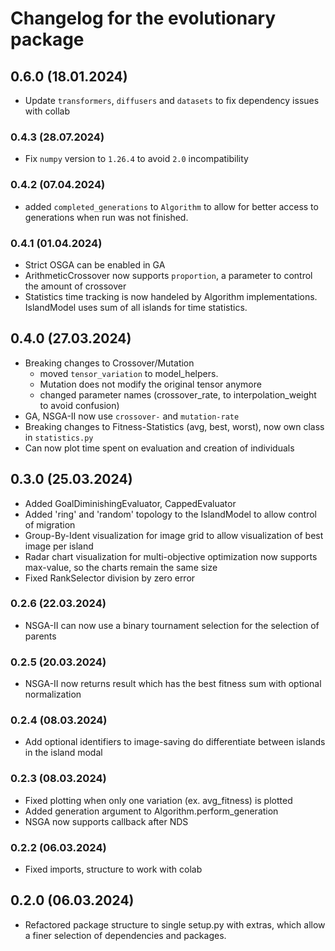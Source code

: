 # Changelog for the evolutionary package
## 0.6.0 (18.01.2024)
* Update `transformers`, `diffusers` and `datasets` to fix dependency issues with collab

### 0.4.3 (28.07.2024)
* Fix `numpy` version to `1.26.4` to avoid `2.0` incompatibility

### 0.4.2 (07.04.2024)
* added `completed_generations` to `Algorithm` to allow for better access to generations when 
run was not finished.

### 0.4.1 (01.04.2024)
* Strict OSGA can be enabled in GA
* ArithmeticCrossover now supports `proportion`, a parameter to control the amount of crossover
* Statistics time tracking is now handeled by Algorithm implementations. IslandModel uses
sum of all islands for time statistics.

## 0.4.0 (27.03.2024)
* Breaking changes to Crossover/Mutation
  * moved `tensor_variation` to model_helpers.
  * Mutation does not modify the original tensor anymore
  * changed parameter names (crossover_rate, to interpolation_weight to avoid confusion)
* GA, NSGA-II now use `crossover-` and `mutation-rate`
* Breaking changes to Fitness-Statistics (avg, best, worst), now own class in `statistics.py`
* Can now plot time spent on evaluation and creation of individuals

## 0.3.0 (25.03.2024)
* Added GoalDiminishingEvaluator, CappedEvaluator 
* Added 'ring' and 'random' topology to the IslandModel to allow control of migration
* Group-By-Ident visualization for image grid to allow visualization of best image per island
* Radar chart visualization for multi-objective optimization now supports max-value, so the charts remain the same size
* Fixed RankSelector division by zero error

### 0.2.6 (22.03.2024)
* NSGA-II can now use a binary tournament selection for the selection of parents

### 0.2.5 (20.03.2024)
* NSGA-II now returns result which has the best fitness sum with optional normalization

### 0.2.4 (08.03.2024)
* Add optional identifiers to image-saving do differentiate between islands in the island modal

### 0.2.3 (08.03.2024)
* Fixed plotting when only one variation (ex. avg_fitness) is plotted
* Added generation argument to Algorithm.perform_generation 
* NSGA now supports callback after NDS 

### 0.2.2 (06.03.2024)
* Fixed imports, structure to work with colab

## 0.2.0 (06.03.2024)
* Refactored package structure to single setup.py with extras, which allow 
a finer selection of dependencies and packages.
